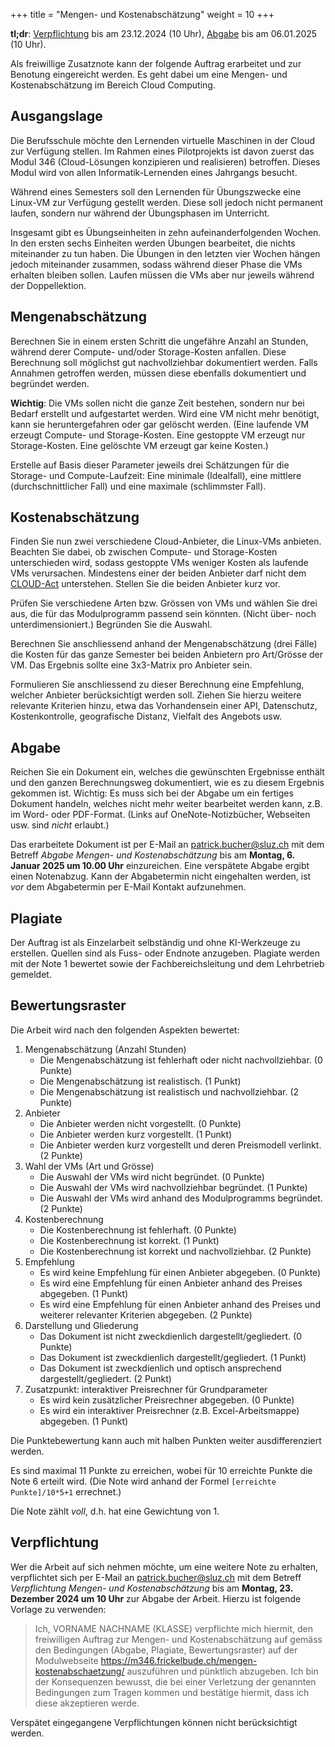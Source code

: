 +++
title = "Mengen- und Kostenabschätzung"
weight = 10
+++

**tl;dr**: [Verpflichtung](#verpflichtung) bis am 23.12.2024 (10 Uhr), [Abgabe](#abgabe) bis am 06.01.2025 (10 Uhr).

Als freiwillige Zusatznote kann der folgende Auftrag erarbeitet und zur Benotung eingereicht werden. Es geht dabei um eine Mengen- und Kostenabschätzung im Bereich Cloud Computing.

## Ausgangslage

Die Berufsschule möchte den Lernenden virtuelle Maschinen in der Cloud zur Verfügung stellen. Im Rahmen eines Pilotprojekts ist davon zuerst das Modul 346 (Cloud-Lösungen konzipieren und realisieren) betroffen. Dieses Modul wird von allen Informatik-Lernenden eines Jahrgangs besucht.

Während eines Semesters soll den Lernenden für Übungszwecke eine Linux-VM zur Verfügung gestellt werden. Diese soll jedoch nicht permanent laufen, sondern nur während der Übungsphasen im Unterricht.

Insgesamt gibt es Übungseinheiten in zehn aufeinanderfolgenden Wochen. In den ersten sechs Einheiten werden Übungen bearbeitet, die nichts miteinander zu tun haben. Die Übungen in den letzten vier Wochen hängen jedoch miteinander zusammen, sodass während dieser Phase die VMs erhalten bleiben sollen. Laufen müssen die VMs aber nur jeweils während der Doppellektion.

## Mengenabschätzung

Berechnen Sie in einem ersten Schritt die ungefähre Anzahl an Stunden, während derer Compute- und/oder Storage-Kosten anfallen. Diese Berechnung soll möglichst gut nachvollziehbar dokumentiert werden. Falls Annahmen getroffen werden, müssen diese ebenfalls dokumentiert und begründet werden.

**Wichtig**: Die VMs sollen nicht die ganze Zeit bestehen, sondern nur bei Bedarf erstellt und aufgestartet werden. Wird eine VM nicht mehr benötigt, kann sie heruntergefahren oder gar gelöscht werden. (Eine laufende VM erzeugt Compute- und Storage-Kosten. Eine gestoppte VM erzeugt nur Storage-Kosten. Eine gelöschte VM erzeugt gar keine Kosten.)

Erstelle auf Basis dieser Parameter jeweils drei Schätzungen für die Storage- und Compute-Laufzeit: Eine minimale (Idealfall), eine mittlere (durchschnittlicher Fall) und eine maximale (schlimmster Fall).

## Kostenabschätzung

Finden Sie nun zwei verschiedene Cloud-Anbieter, die Linux-VMs anbieten. Beachten Sie dabei, ob zwischen Compute- und Storage-Kosten unterschieden wird, sodass gestoppte VMs weniger Kosten als laufende VMs verursachen. Mindestens einer der beiden Anbieter darf nicht dem [CLOUD-Act](/theorie/dsgvo/#der-cloud-act) unterstehen. Stellen Sie die beiden Anbieter kurz vor. 

Prüfen Sie verschiedene Arten bzw. Grössen von VMs und wählen Sie drei aus, die für das Modulprogramm passend sein könnten. (Nicht über- noch unterdimensioniert.) Begründen Sie die Auswahl.

Berechnen Sie anschliessend anhand der Mengenabschätzung (drei Fälle) die Kosten für das ganze Semester bei beiden Anbietern pro Art/Grösse der VM. Das Ergebnis sollte eine 3x3-Matrix pro Anbieter sein.

Formulieren Sie anschliessend zu dieser Berechnung eine Empfehlung, welcher Anbieter berücksichtigt werden soll. Ziehen Sie hierzu weitere relevante Kriterien hinzu, etwa das Vorhandensein einer API, Datenschutz, Kostenkontrolle, geografische Distanz, Vielfalt des Angebots usw.

## Abgabe

Reichen Sie ein Dokument ein, welches die gewünschten Ergebnisse enthält und den ganzen Berechnungsweg dokumentiert, wie es zu diesem Ergebnis gekommen ist. Wichtig: Es muss sich bei der Abgabe um ein fertiges Dokument handeln, welches nicht mehr weiter bearbeitet werden kann, z.B. im Word- oder PDF-Format. (Links auf OneNote-Notizbücher, Webseiten usw. sind _nicht_ erlaubt.)

Das erarbeitete Dokument ist per E-Mail an [patrick.bucher@sluz.ch](mailto:patrick.bucher@sluz.ch) mit dem Betreff _Abgabe Mengen- und Kostenabschätzung_ bis am **Montag, 6. Januar 2025 um 10.00 Uhr** einzureichen. Eine verspätete Abgabe ergibt einen Notenabzug. Kann der Abgabetermin nicht eingehalten werden, ist _vor_ dem Abgabetermin per E-Mail Kontakt aufzunehmen.

## Plagiate

Der Auftrag ist als Einzelarbeit selbständig und ohne KI-Werkzeuge zu erstellen. Quellen sind als Fuss- oder Endnote anzugeben. Plagiate werden mit der Note 1 bewertet sowie der Fachbereichsleitung und dem Lehrbetrieb gemeldet.

## Bewertungsraster

Die Arbeit wird nach den folgenden Aspekten bewertet:

1. Mengenabschätzung (Anzahl Stunden)
    - Die Mengenabschätzung ist fehlerhaft oder nicht nachvollziehbar. (0 Punkte)
    - Die Mengenabschätzung ist realistisch. (1 Punkt)
    - Die Mengenabschätzung ist realistisch und nachvollziehbar. (2 Punkte)
2. Anbieter
    - Die Anbieter werden nicht vorgestellt. (0 Punkte)
    - Die Anbieter werden kurz vorgestellt. (1 Punkt)
    - Die Anbieter werden kurz vorgestellt und deren Preismodell verlinkt. (2 Punkte)
3. Wahl der VMs (Art und Grösse)
    - Die Auswahl der VMs wird nicht begründet. (0 Punkte)
    - Die Auswahl der VMs wird nachvollziehbar begründet. (1 Punkte)
    - Die Auswahl der VMs wird anhand des Modulprogramms begründet. (2 Punkte)
4. Kostenberechnung
    - Die Kostenberechnung ist fehlerhaft. (0 Punkte)
    - Die Kostenberechnung ist korrekt. (1 Punkt)
    - Die Kostenberechnung ist korrekt und nachvollziehbar. (2 Punkte)
5. Empfehlung
    - Es wird keine Empfehlung für einen Anbieter abgegeben. (0 Punkte)
    - Es wird eine Empfehlung für einen Anbieter anhand des Preises abgegeben. (1 Punkt)
    - Es wird eine Empfehlung für einen Anbieter anhand des Preises und weiterer relevanter Kriterien abgegeben. (2 Punkte)
5. Darstellung und Gliederung
    - Das Dokument ist nicht zweckdienlich dargestellt/gegliedert. (0 Punkte)
    - Das Dokument ist zweckdienlich dargestellt/gegliedert. (1 Punkt)
    - Das Dokument ist zweckdienlich und optisch ansprechend dargestellt/gegliedert. (2 Punkt)
6. Zusatzpunkt: interaktiver Preisrechner für Grundparameter
    - Es wird kein zusätzlicher Preisrechner abgegeben. (0 Punkte)
    - Es wird ein interaktiver Preisrechner (z.B. Excel-Arbeitsmappe) abgegeben. (1 Punkt)

Die Punktebewertung kann auch mit halben Punkten weiter ausdifferenziert werden.

Es sind maximal 11 Punkte zu erreichen, wobei für 10 erreichte Punkte die Note 6 erteilt wird. (Die Note wird anhand der Formel `[erreichte Punkte]/10*5+1` errechnet.)

Die Note zählt _voll_, d.h. hat eine Gewichtung von 1.

## Verpflichtung

Wer die Arbeit auf sich nehmen möchte, um eine weitere Note zu erhalten, verpflichtet sich per E-Mail an [patrick.bucher@sluz.ch](mailto:patrick.bucher@sluz.ch) mit dem Betreff _Verpflichtung Mengen- und Kostenabschätzung_ bis am **Montag, 23. Dezember 2024 um 10 Uhr** zur Abgabe der Arbeit. Hierzu ist folgende Vorlage zu verwenden:

> Ich, VORNAME NACHNAME (KLASSE) verpflichte mich hiermit, den freiwilligen
> Auftrag zur Mengen- und Kostenabschätzung auf gemäss den Bedingungen (Abgabe,
> Plagiate, Bewertungsraster) auf der Modulwebseite
> https://m346.frickelbude.ch/mengen-kostenabschaetzung/ auszuführen und
> pünktlich abzugeben. Ich bin der Konsequenzen bewusst, die bei einer
> Verletzung der genannten Bedingungen zum Tragen kommen und bestätige hiermit,
> dass ich diese akzeptieren werde.

Verspätet eingegangene Verpflichtungen können nicht berücksichtigt werden.
